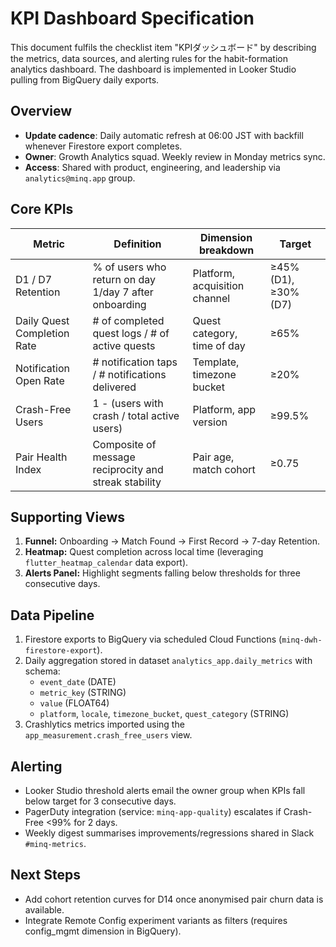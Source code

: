 # KPI Dashboard Specification

This document fulfils the checklist item "KPIダッシュボード" by describing the metrics, data sources, and alerting rules for the
habit-formation analytics dashboard. The dashboard is implemented in Looker Studio pulling from BigQuery daily exports.

## Overview

* **Update cadence**: Daily automatic refresh at 06:00 JST with backfill whenever Firestore export completes.
* **Owner**: Growth Analytics squad. Weekly review in Monday metrics sync.
* **Access**: Shared with product, engineering, and leadership via `analytics@minq.app` group.

## Core KPIs

| Metric | Definition | Dimension breakdown | Target |
| --- | --- | --- | --- |
| D1 / D7 Retention | % of users who return on day 1/day 7 after onboarding | Platform, acquisition channel | ≥45% (D1), ≥30% (D7) |
| Daily Quest Completion Rate | # of completed quest logs / # of active quests | Quest category, time of day | ≥65% |
| Notification Open Rate | # notification taps / # notifications delivered | Template, timezone bucket | ≥20% |
| Crash-Free Users | 1 - (users with crash / total active users) | Platform, app version | ≥99.5% |
| Pair Health Index | Composite of message reciprocity and streak stability | Pair age, match cohort | ≥0.75 |

## Supporting Views

1. **Funnel:** Onboarding → Match Found → First Record → 7-day Retention.
2. **Heatmap:** Quest completion across local time (leveraging `flutter_heatmap_calendar` data export).
3. **Alerts Panel:** Highlight segments falling below thresholds for three consecutive days.

## Data Pipeline

1. Firestore exports to BigQuery via scheduled Cloud Functions (`minq-dwh-firestore-export`).
2. Daily aggregation stored in dataset `analytics_app.daily_metrics` with schema:
   - `event_date` (DATE)
   - `metric_key` (STRING)
   - `value` (FLOAT64)
   - `platform`, `locale`, `timezone_bucket`, `quest_category` (STRING)
3. Crashlytics metrics imported using the `app_measurement.crash_free_users` view.

## Alerting

* Looker Studio threshold alerts email the owner group when KPIs fall below target for 3 consecutive days.
* PagerDuty integration (service: `minq-app-quality`) escalates if Crash-Free <99% for 2 days.
* Weekly digest summarises improvements/regressions shared in Slack `#minq-metrics`.

## Next Steps

* Add cohort retention curves for D14 once anonymised pair churn data is available.
* Integrate Remote Config experiment variants as filters (requires config_mgmt dimension in BigQuery).
